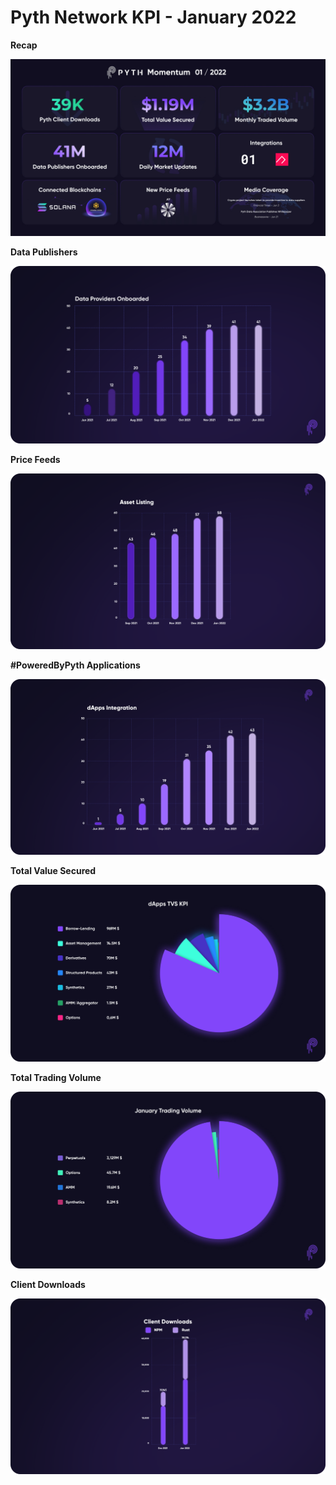 # Pyth Network KPI - January 2022

**Recap**

![](../../.gitbook/assets/kpi/january-22/EndofMonth.jpg)

**Data Publishers**

![](../../.gitbook/assets/kpi/january-22/DataProvidersOnboarded.png)

**Price Feeds**

![](../../.gitbook/assets/kpi/january-22/PriceFeedsSep.png)

**#PoweredByPyth Applications**

![](../../.gitbook/assets/kpi/january-22/dApp_Integration_Jun.png)

**Total Value Secured**

![](../../.gitbook/assets/kpi/january-22/1_ZRILOnMQgBViGmgLs15dlQ.png)

**Total Trading Volume**

![](../../.gitbook/assets/kpi/january-22/1_I7Chmb8TyZncrTKXOC13og_(1).png)

**Client Downloads**

![](../../.gitbook/assets/kpi/january-22/Client_Downloads_Cumulative_Jan.png)